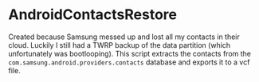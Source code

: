 # AndroidContactsRestore

Created because Samsung messed up and lost all my contacts in their cloud. Luckily I still had a TWRP backup of the data
partition (which unfortunately was bootlooping). This script extracts the contacts from
the `com.samsung.android.providers.contacts` database and exports it to a vcf file.